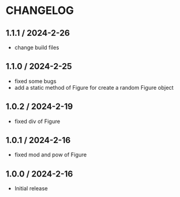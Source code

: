 # CHANGELOG

## 1.1.1 / 2024-2-26

- change build files

## 1.1.0 / 2024-2-25

- fixed some bugs
- add a static method of Figure for create a random Figure object

## 1.0.2 / 2024-2-19

- fixed div of Figure

## 1.0.1 / 2024-2-16

- fixed mod and pow of Figure

## 1.0.0 / 2024-2-16

- Initial release

